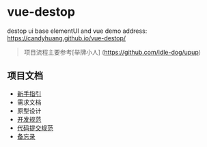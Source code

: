 # vue-destop

destop ui  base elementUI and vue 
demo address: https://candyhuang.github.io/vue-destop/

> 项目流程主要参考[举牌小人] (https://github.com/idle-dog/upup)

## 项目文档

* [新手指引](./docs/START.md)
* 需求文档
* 原型设计
* [开发规范](./docs/DEV.md)
* [代码提交规范](./docs/PR.md)
* [备忘录](./MEMO.md)
